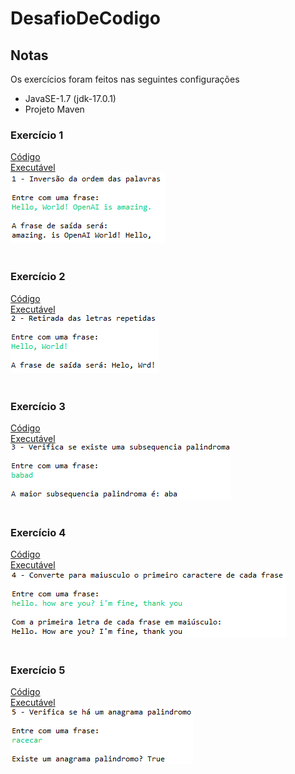 # DesafioDeCodigo

## Notas
Os exercícios foram feitos nas seguintes configurações
* JavaSE-1.7 (jdk-17.0.1)
* Projeto Maven

### Exercício 1
[Código](eclipse-workspace/DesafioDeCodigo/src/main/java/desafioDeCodigos/Exercicio_1.java)<br>
[Executável](eclipse-workspace/DesafioDeCodigo/Executáveis_Desafio/Executável_Desafio_1.jar)<br>
![](Desktop/Casos_de_Teste/Exercicio_1.png)
<br><br>

### Exercício 2
[Código](eclipse-workspace/DesafioDeCodigo/src/main/java/desafioDeCodigos/Exercicio_2.java)<br>
[Executável](eclipse-workspace/DesafioDeCodigo/Executáveis_Desafio/Executável_Desafio_2.jar)<br>
![](Desktop/Casos_de_Teste/Exercicio_2.png)
<br><br>

### Exercício 3
[Código](eclipse-workspace/DesafioDeCodigo/src/main/java/desafioDeCodigos/Exercicio_3.java)<br>
[Executável](eclipse-workspace/DesafioDeCodigo/Executáveis_Desafio/Executável_Desafio_3.jar)<br>
![](Desktop/Casos_de_Teste/Exercicio_3.png)
<br><br>

### Exercício 4
[Código](eclipse-workspace/DesafioDeCodigo/src/main/java/desafioDeCodigos/Exercicio_4.java)<br>
[Executável](eclipse-workspace/DesafioDeCodigo/Executáveis_Desafio/Executável_Desafio_4.jar)<br>
![](Desktop/Casos_de_Teste/Exercicio_4.png)
<br><br>

### Exercício 5
[Código](eclipse-workspace/DesafioDeCodigo/src/main/java/desafioDeCodigos/Exercicio_5.java)<br>
[Executável](eclipse-workspace/DesafioDeCodigo/Executáveis_Desafio/Executável_Desafio_5.jar)<br>
![](Desktop/Casos_de_Teste/Exercicio_5.png)
<br><br>
